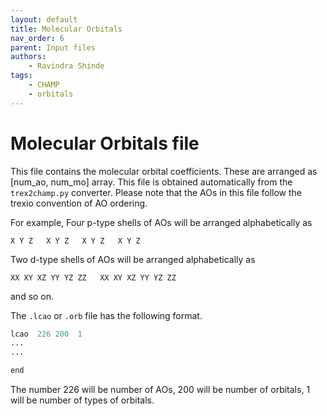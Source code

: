 ```yaml
---
layout: default
title: Molecular Orbitals
nav_order: 6
parent: Input files
authors:
    - Ravindra Shinde
tags:
    - CHAMP
    - orbitals
---
```


# Molecular Orbitals file

This file contains the molecular orbital coefficients. These are arranged as [num_ao, num_mo] array. This file is obtained automatically from the `trex2champ.py` converter. Please note that the AOs in this file follow the trexio convention of AO ordering.

For example,
Four p-type shells of AOs will be arranged alphabetically as

`X Y Z   X Y Z   X Y Z   X Y Z`

Two d-type shells of AOs will be arranged alphabetically as

`XX XY XZ YY YZ ZZ   XX XY XZ YY YZ ZZ`

and so on.

The `.lcao` or `.orb` file has the following format.

```python
lcao  226 200  1
...
...

end
```

The number 226 will be number of AOs, 200 will be number of orbitals, 1 will be number of types of orbitals.
